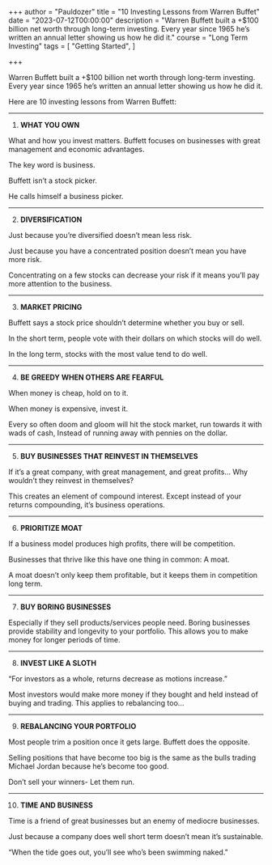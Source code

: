 +++
author = "Pauldozer"
title = "10 Investing Lessons from Warren Buffet"
date = "2023-07-12T00:00:00"
description = "Warren Buffett built a +$100 billion net worth through long-term investing. Every year since 1965 he’s written an annual letter showing us how he did it."
course = "Long Term Investing"
tags = [
   "Getting Started",
]

+++

Warren Buffett built a +$100 billion net worth through long-term investing. Every year since 1965 he’s written an annual letter showing us how he did it.

Here are 10 investing lessons from Warren Buffett:

---

1. **WHAT YOU OWN**

What and how you invest matters. Buffett focuses on businesses with great management and economic advantages.

The key word is business.

Buffett isn’t a stock picker.

He calls himself a business picker.

---

2. **DIVERSIFICATION**

Just because you’re diversified doesn’t mean less risk.

Just because you have a concentrated position doesn’t mean you have more risk. 

Concentrating on a few stocks can decrease your risk if it means you’ll pay more attention to the business.

---

3. **MARKET PRICING**

Buffett says a stock price shouldn’t determine whether you buy or sell.

In the short term, people vote with their dollars on which stocks will do well.

In the long term, stocks with the most value tend to do well.

---

4. **BE GREEDY WHEN OTHERS ARE FEARFUL**

When money is cheap, hold on to it.

When money is expensive, invest it.

Every so often doom and gloom will hit the stock market, run towards it with wads of cash, Instead of running away with pennies on the dollar.

---

5. **BUY BUSINESSES THAT REINVEST IN THEMSELVES**

If it’s a great company, with great management, and great profits… Why wouldn’t they reinvest in themselves?

This creates an element of compound interest. Except instead of your returns compounding, it’s business operations.

---

6. **PRIORITIZE MOAT**

If a business model produces high profits, there will be competition.

Businesses that thrive like this have one thing in common:
A moat.

A moat doesn’t only keep them profitable, but it keeps them in competition long term.

---

7. **BUY BORING BUSINESSES**

Especially if they sell products/services people need.
Boring businesses provide stability and longevity to your portfolio. This allows you to make money for longer periods of time.

---

8. **INVEST LIKE A SLOTH**

“For investors as a whole, returns decrease as motions increase.”

Most investors would make more money if they bought and held instead of buying and trading. This applies to rebalancing too...

---

9. **REBALANCING YOUR PORTFOLIO**

Most people trim a position once it gets large.
Buffett does the opposite.

Selling positions that have become too big is the same as the bulls trading Michael Jordan because he’s become too good.

Don’t sell your winners- Let them run.

---

10. **TIME AND BUSINESS**

Time is a friend of great businesses but an enemy of mediocre businesses.

Just because a company does well short term doesn’t mean it’s sustainable.

“When the tide goes out, you’ll see who’s been swimming naked.”
